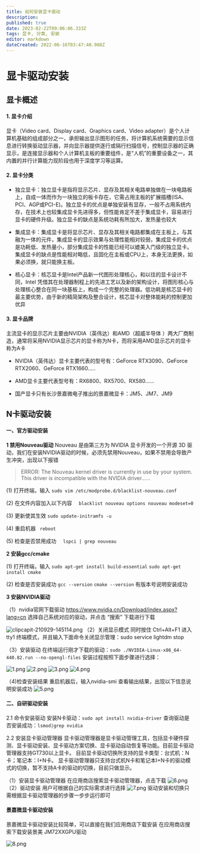 ```yaml
---
title: 如何安装显卡驱动
description: 
published: true
date: 2023-02-22T09:06:06.333Z
tags: 显卡, 分类, 安装
editor: markdown
dateCreated: 2022-06-16T03:47:40.988Z
---
```


# 显卡驱动安装

## 显卡概述
#### 1. 显卡介绍
显卡（Video card、Display card、Graphics card、Video adapter）是个人计算机基础的组成部分之一，承担输出显示图形的任务，将计算机系统需要的显示信息进行转换驱动显示器，并向显示器提供逐行或隔行扫描信号，控制显示器的正确显示，是连接显示器和个人计算机主板的重要组件，是“人机”的重要设备之一，其内置的并行计算能力现阶段也用于深度学习等运算。
#### 2. 显卡分类
- 独立显卡：独立显卡是指将显示芯片、显存及其相关电路单独做在一块电路板上，自成一体而作为一块独立的板卡存在，它需占用主板的扩展插槽(ISA、 PCI、AGP或PCI-E)。独立显卡的优点是单独安装有显存，一般不占用系统内存，在技术上也较集成显卡先进得多，但性能肯定不差于集成显卡，容易进行显卡的硬件升级。独立显卡的缺点是系统功耗有所加大，发热量也较大

- 集成显卡：集成显卡是将显示芯片、显存及其相关电路都集成在主板上，与其融为一体的元件，集成显卡的显示效果与处理性能相对较弱，集成显卡的优点是功耗低、发热量小，部分集成显卡的性能已经可以媲美入门级的独立显卡。集成显卡的缺点是性能相对略低，且固化在主板或CPU上，本身无法更换，如果必须换，就只能换主板。

- 核心显卡：核芯显卡是Intel产品新一代图形处理核心，和以往的显卡设计不同，Intel 凭借其在处理器制程上的先进工艺以及新的架构设计，将图形核心与处理核心整合在同一块基板上，构成一个完整的处理器。低功耗是核芯显卡的最主要优势，由于新的精简架构及整合设计，核芯显卡对整体能耗的控制更加优异
#### 3. 显卡品牌
主流显卡的显示芯片主要由NVIDIA（英伟达）和AMD（超威半导体 ）两大厂商制造，通常将采用NVIDIA显示芯片的显卡称为N卡，而将采用AMD显示芯片的显卡称为A卡

- NVIDIA（英伟达）显卡主要代表的型号有：GeForce RTX3090、GeForce RTX2060、GeForce RTX1660.....

- AMD显卡主要代表型号有：RX6800、RX5700、RX580......

- 国产显卡只有长沙景嘉微电子推出的景嘉微显卡：JM5、JM7、JM9
## N卡驱动安装
#### 一、官方驱动安装

**1 禁用Nouveau驱动**   Nouveau 是由第三方为 NVIDIA 显卡开发的一个开源 3D 驱动，我们在安装NVIDIA驱动的时候，必须先禁用Nouveau，如果不禁用会导致产生冲突，出现以下报错

>    ERROR: The Nouveau kernel driver is currently in use by your system. This driver is incompatible with the NVIDIA driver…… 

(1) 打开终端，输入
`sudo vim /etc/modprobe.d/blacklist-nouveau.conf`

(2) 在文件内容加入以下内容
 `   blacklist nouveau options nouveau modeset=0 `

(3) 更新使其生效
 ` sudo update-initramfs -u `

(4) 重启机器
`  reboot `

(5) 检查是否禁用成功
`   lspci | grep nouveau `

**2 安装gcc/cmake**

(1) 打开终端，输入
    `sudo apt-get install build-essential`
    `sudo apt-get install cmake` 

(2) 检查是否安装成功
    `gcc --version`
    `cmake --version`
有版本号说明安装成功 

**3 安装NVIDIA驱动**

（1）nvidia官网下载驱动
<https://www.nvidia.cn/Download/index.aspx?lang=cn> 选择自己系统对应的驱动，并点击 “搜索” 下载进行下载
   
![clipcapit-210929-145114.png](/for_trans/clipcapit-210929-145114.png)
（2）关闭显示模式
    同时按住 Ctrl+Alt+F1 进入 tty1 终端模式，并且输入下面命令关闭显示管理：sudo service lightdm stop 

（3）安装驱动
 在终端运行刚才下载的驱动：`sudo ./NVIDIA-Linux-x86_64-440.82.run --no-opengl-files`
    安装过程按照下面步骤进行选择：

![1.png](/for_trans/1.png)
![2.png](/for_trans/2.png)
![3.png](/for_trans/3.png)
![4.png](/for_trans/4.png)

（4)检查安装结果
 重启机器后，输入nvidia-smi 查看输出结果，出现以下信息说明安装成功
![5.png](/for_trans/5.png)

#### 二、自研驱动安装

2.1 命令安装驱动
  安装N卡驱动：`sudo apt install nvidia-driver` 
  查询驱动是否安装成功：`lsmod|grep nvidia`

2.2 安装显卡驱动管理器
显卡驱动管理器是显卡驱动管理工具，包括显卡硬件探测、显卡驱动安装、显卡驱动方案切换、显卡驱动自动恢复等功能。目前显卡驱动管理器支持GT730以上显卡。
目前显卡驱动切换所支持的显卡类型：台式机：N卡；笔记本：I+N卡。
显卡驱动管理器只支持台式机N卡和笔记本I+N卡的驱动模式的切换，暂不支持A卡的驱动的切换，目前只做显示。

（1）安装显卡驱动管理器   在应用商店搜索显卡驱动管理器，点击下载
![6.png](/for_trans/6.png)
（2）驱动安装   用户可根据自己的实际需求进行选择
![7.png](/for_trans/7.png)
  驱动安装和切换只需根据显卡驱动管理器的步骤一步步运行即可
#### 景嘉微显卡驱动安装
景嘉微显卡驱动安装比较简单，可以直接在我们应用商店下载安装
在应用商店搜索下载安装景美 JM72XXGPU驱动

![8.png](/for_trans/8.png)
